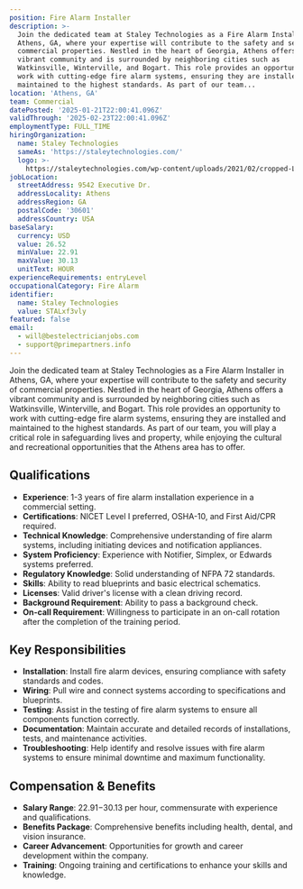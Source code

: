 ```yaml
---
position: Fire Alarm Installer
description: >-
  Join the dedicated team at Staley Technologies as a Fire Alarm Installer in
  Athens, GA, where your expertise will contribute to the safety and security of
  commercial properties. Nestled in the heart of Georgia, Athens offers a
  vibrant community and is surrounded by neighboring cities such as
  Watkinsville, Winterville, and Bogart. This role provides an opportunity to
  work with cutting-edge fire alarm systems, ensuring they are installed and
  maintained to the highest standards. As part of our team...
location: 'Athens, GA'
team: Commercial
datePosted: '2025-01-21T22:00:41.096Z'
validThrough: '2025-02-23T22:00:41.096Z'
employmentType: FULL_TIME
hiringOrganization:
  name: Staley Technologies
  sameAs: 'https://staleytechnologies.com/'
  logo: >-
    https://staleytechnologies.com/wp-content/uploads/2021/02/cropped-Logo_StaleyTechnologies.png
jobLocation:
  streetAddress: 9542 Executive Dr.
  addressLocality: Athens
  addressRegion: GA
  postalCode: '30601'
  addressCountry: USA
baseSalary:
  currency: USD
  value: 26.52
  minValue: 22.91
  maxValue: 30.13
  unitText: HOUR
experienceRequirements: entryLevel
occupationalCategory: Fire Alarm
identifier:
  name: Staley Technologies
  value: STALxf3vly
featured: false
email:
  - will@bestelectricianjobs.com
  - support@primepartners.info
---
```




Join the dedicated team at Staley Technologies as a Fire Alarm Installer in Athens, GA, where your expertise will contribute to the safety and security of commercial properties. Nestled in the heart of Georgia, Athens offers a vibrant community and is surrounded by neighboring cities such as Watkinsville, Winterville, and Bogart. This role provides an opportunity to work with cutting-edge fire alarm systems, ensuring they are installed and maintained to the highest standards. As part of our team, you will play a critical role in safeguarding lives and property, while enjoying the cultural and recreational opportunities that the Athens area has to offer.

## Qualifications

- **Experience**: 1-3 years of fire alarm installation experience in a commercial setting.
- **Certifications**: NICET Level I preferred, OSHA-10, and First Aid/CPR required.
- **Technical Knowledge**: Comprehensive understanding of fire alarm systems, including initiating devices and notification appliances.
- **System Proficiency**: Experience with Notifier, Simplex, or Edwards systems preferred.
- **Regulatory Knowledge**: Solid understanding of NFPA 72 standards.
- **Skills**: Ability to read blueprints and basic electrical schematics.
- **Licenses**: Valid driver's license with a clean driving record.
- **Background Requirement**: Ability to pass a background check.
- **On-call Requirement**: Willingness to participate in an on-call rotation after the completion of the training period.

## Key Responsibilities

- **Installation**: Install fire alarm devices, ensuring compliance with safety standards and codes.
- **Wiring**: Pull wire and connect systems according to specifications and blueprints.
- **Testing**: Assist in the testing of fire alarm systems to ensure all components function correctly.
- **Documentation**: Maintain accurate and detailed records of installations, tests, and maintenance activities.
- **Troubleshooting**: Help identify and resolve issues with fire alarm systems to ensure minimal downtime and maximum functionality.

## Compensation & Benefits

- **Salary Range**: $22.91-$30.13 per hour, commensurate with experience and qualifications.
- **Benefits Package**: Comprehensive benefits including health, dental, and vision insurance.
- **Career Advancement**: Opportunities for growth and career development within the company.
- **Training**: Ongoing training and certifications to enhance your skills and knowledge.
